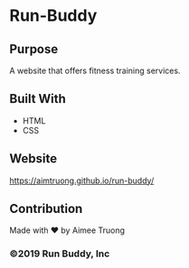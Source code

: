 # Run-Buddy

## Purpose
A website that offers fitness training services.

## Built With
* HTML
* CSS

## Website
https://aimtruong.github.io/run-buddy/

## Contribution
Made with ❤️ by Aimee Truong

### ©️2019 Run Buddy, Inc
